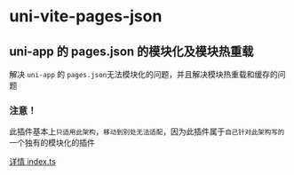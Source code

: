 # uni-vite-pages-json

## uni-app 的 pages.json 的模块化及模块热重载

解决 `uni-app` 的 `pages.json`无法模块化的问题，并且解决模块热重载和缓存的问题

### 注意！

此插件基本上`只适用此架构`，`移动到别处无法适配`，因为此插件属于`自己针对此架构写的`一个独有的模块化的插件

[详情 index.ts](./index.ts)
